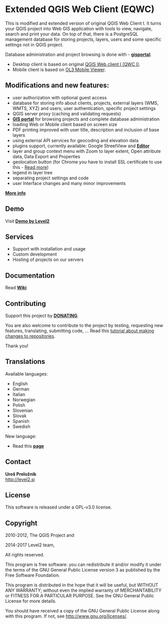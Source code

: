 Extended QGIS Web Client (EQWC)
===============================

This is modified and extended version of original QGIS Web Client I. It turns your QGIS project into Web GIS application with tools to view, navigate, search and print your data. On top of that, there is a PostgreSQL management database for storing projects, layers, users and some specific settings not in QGIS project. 

Database administration and project browsing is done with - **[gisportal](https://github.com/uprel/gisportal)**.

* Desktop client is based on original [QGIS Web client I (QWC I)](https://github.com/qgis/QGIS-Web-Client).
* Mobile client is based on [OL3 Mobile Viewer](https://github.com/sourcepole/ol3-mobile-viewer).

## Modifications and new features:
* user authorization with optional guest access
* database for storing info about clients, projects, external layers (WMS, WMTS, XYZ) and users; user authentication, specific project settings
* QGIS server proxy (caching and validating requests)
* [**GIS portal**](https://github.com/uprel/gisportal) for browsing projects and complete database administration
* loading Web or Mobile client based on screen size
* PDF printing improved with user title, description and inclusion of base layers 
* using external API services for geocoding and elevation data
* plugins support, currently available: Google StreetView and [**Editor**](http://level2.si/product/editor-for-extended-qgis-web-client/)
* layer and group context menu with Zoom to layer extent, Open attribute data, Data Export and Properties
* geolocation button (for Chrome you have to install SSL certificate to use this - [Read more](http://level2.si/2017/07/geolocation-using-chrome/))
* legend in layer tree
* separating project settings and code
* user Interface changes and many minor improvements

**[More info](http://level2.si/solutions/gis-clients/)**

## Demo
Visit **<a target="_blank" href="http://test.level2.si">Demo by Level2</a>**

## Services
* Support with installation and usage
* Custom development
* Hosting of projects on our servers

## Documentation
Read **[Wiki](../../wiki)**

## Contributing

Support this project by [**DONATING**](http://level2.si/product/donation-extended-qgis-web-client/).

You are also welcome to contribute to the project by testing, requesting new features, translating, submitting code, ...
Read this [tutorial about making changes to repositories](https://help.github.com/articles/fork-a-repo/).

Thank you!

## Translations
Available languages:
* English
* German
* Italian
* Norwegian
* Polish
* Slovenian
* Slovak
* Spanish
* Swedish

New language:
* Read this **[page](../../wiki/6.-Translations)**


## Contact
**Uroš Preložnik**<br>
http://level2.si

## License
This software is released under a GPL-v3.0 license.

## Copyright 
2010-2012, The QGIS Project and

2014-2017 Level2 team, 

All rights reserved.

This program is free software: you can redistribute it and/or modify
it under the terms of the GNU General Public License version 3 as published by
the Free Software Foundation.

This program is distributed in the hope that it will be useful,
but WITHOUT ANY WARRANTY; without even the implied warranty of
MERCHANTABILITY or FITNESS FOR A PARTICULAR PURPOSE.  See the
GNU General Public License for more details.

You should have received a copy of the GNU General Public License
along with this program.  If not, see <http://www.gnu.org/licenses/>.
